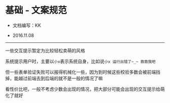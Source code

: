 基础 - 文案规范
===

- 文档编写：KK

- 2016.11.08

---

一些交互提示暂定为比较轻松卖萌的风格

系统提示用户时，主要以`小x`表示系统自身，比如说`小x 运行出错了~_~ 救救我吧`

但一些表单验证失败可以报得机械化一些，因为到时候这些校验多数会被前端挡掉，能越过前端去到后端的就不是一般的情况了嘛

看性价比吧，一般不考虑少数会出现的情况，把大部分可能会出现的交互提示给萌化了就好